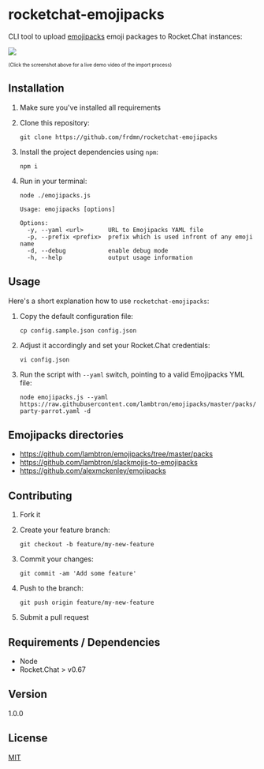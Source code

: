 # rocketchat-emojipacks

CLI tool to upload [emojipacks](https://github.com/lambtron/emojipacks) emoji packages to Rocket.Chat instances:

[![](https://i.imgur.com/kUmjWaF.png)](https://up.frd.mn/js2B7s.mp4)

<sub><sup>(Click the screenshot above for a live demo video of the import process)</sup></sub>

## Installation

1. Make sure you've installed all requirements
2. Clone this repository:

    ```shell
    git clone https://github.com/frdmn/rocketchat-emojipacks
    ```

3. Install the project dependencies using `npm`:

    ```shell
    npm i
    ```

4. Run in your terminal:

    ```shell
    node ./emojipacks.js
    ```

    ```
    Usage: emojipacks [options]

    Options:
      -y, --yaml <url>       URL to Emojipacks YAML file
      -p, --prefix <prefix>  prefix which is used infront of any emoji name
      -d, --debug            enable debug mode
      -h, --help             output usage information
    ```

## Usage

Here's a short explanation how to use `rocketchat-emojipacks`:

1. Copy the default configuration file:

    ```shell
    cp config.sample.json config.json
    ```

2. Adjust it accordingly and set your Rocket.Chat credentials:

    ```shell
    vi config.json
    ```

3. Run the script with `--yaml` switch, pointing to a valid Emojipacks YML file:

    ```shell
    node emojipacks.js --yaml https://raw.githubusercontent.com/lambtron/emojipacks/master/packs/slackmojis-party-parrot.yaml -d
    ```

## Emojipacks directories

- <https://github.com/lambtron/emojipacks/tree/master/packs>
- <https://github.com/lambtron/slackmojis-to-emojipacks>
- <https://github.com/alexmckenley/emojipacks>

## Contributing

1. Fork it
2. Create your feature branch:

    ```shell
    git checkout -b feature/my-new-feature
    ```

3. Commit your changes:

    ```shell
    git commit -am 'Add some feature'
    ```

4. Push to the branch:

    ```shell
    git push origin feature/my-new-feature
    ```

5. Submit a pull request

## Requirements / Dependencies

* Node
* Rocket.Chat > v0.67

## Version

1.0.0

## License

[MIT](LICENSE)
